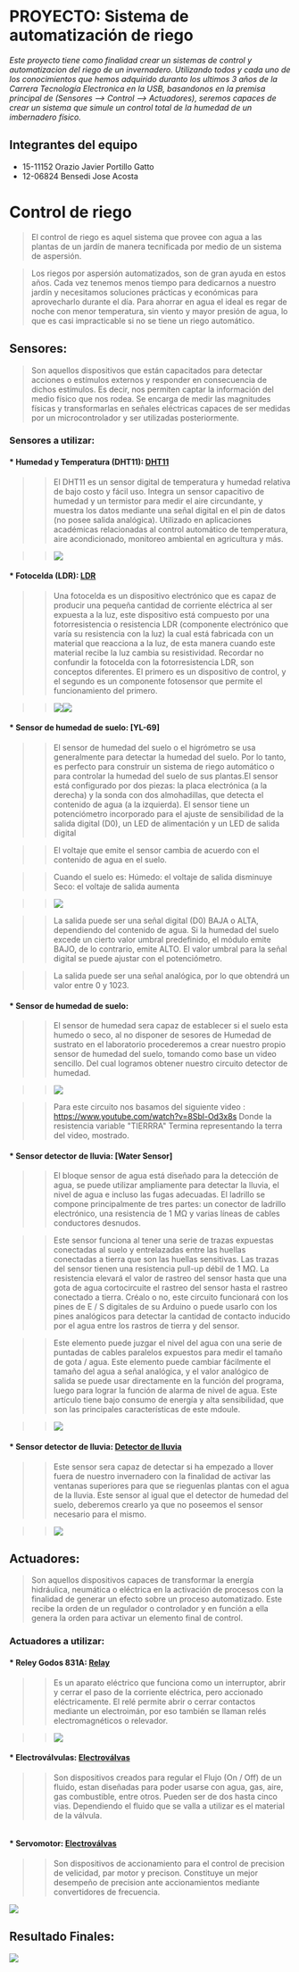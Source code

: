 # PROYECTO: Sistema de automatización de riego
*Este proyecto tiene como finalidad crear un sistemas de control y automatizacion del riego de un invernadero. Utilizando todos y cada uno de los conocimientos que hemos adquirido duranto los ultimos 3 años de la Carrera Tecnología Electronica en la USB, basandonos en la premisa principal de (Sensores --> Control --> Actuadores), seremos capaces de crear un sistema que simule un control total de la humedad de un imbernadero físico.*

## Integrantes del equipo
* 15-11152 Orazio Javier Portillo Gatto
* 12-06824  Bensedi Jose Acosta

# Control de riego

> El control de riego es aquel sistema que provee con agua  a las plantas de un jardín de manera tecnificada por medio de un sistema de aspersión.

> Los riegos por aspersión automatizados, son de gran ayuda en estos años. Cada vez tenemos menos tiempo para dedicarnos a nuestro jardín y necesitamos soluciones prácticas y económicas para aprovecharlo durante el día. Para ahorrar en agua el ideal es regar de noche con menor temperatura, sin viento y mayor presión de agua, lo que es casi impracticable si no se tiene un riego automático.

## Sensores:
> Son aquellos dispositivos que están capacitados para detectar acciones o estímulos externos y responder en consecuencia de dichos estímulos. Es decir, nos permiten captar la información del medio físico que nos rodea. Se encarga de medir las magnitudes físicas y transformarlas en señales eléctricas capaces de ser medidas por un microcontrolador y ser utilizadas posteriormente.

### Sensores a utilizar:
#### * Humedad y Temperatura (DHT11): [DHT11](https://naylampmechatronics.com/sensores-temperatura-y-humedad/57-sensor-de-temperatura-y-humedad-relativa-dht11.html)
>>  El DHT11 es un sensor digital de temperatura y humedad relativa de bajo costo y fácil uso. Integra un sensor capacitivo de humedad y un termistor para medir el aire circundante, y muestra los datos mediante una señal digital en el pin de datos (no posee salida analógica). Utilizado en aplicaciones académicas relacionadas al control automático de temperatura, aire acondicionado, monitoreo ambiental en agricultura y más.

>><img src="https://github.com/USB-EC3081-III-2019/EC3081-G01/blob/master/docs/DHT11.png">

#### * Fotocelda (LDR): [LDR](https://tuelectronica.es/fotocelda-control-de-dispositivos-con-la-luz/)
>>  Una fotocelda es un dispositivo electrónico que es capaz de producir una pequeña cantidad de corriente eléctrica al ser expuesta a la luz, este dispositivo está compuesto por una fotorresistencia o resistencia LDR (componente electrónico que varía su resistencia con la luz) la cual está fabricada con un material que reacciona a la luz, de esta manera cuando este material recibe la luz cambia su resistividad.  Recordar no confundir la fotocelda con la fotorresistencia LDR, son conceptos diferentes. El primero es un dispositivo de control, y el segundo es un componente fotosensor que permite el funcionamiento del primero. 

>><img src="https://github.com/USB-EC3081-III-2019/EC3081-G01/blob/master/docs/foto_celda.jpg"><img src="https://github.com/USB-EC3081-III-2019/EC3081-G01/blob/master/docs/fotorresistenciaLDR.png">

#### * Sensor de humedad de suelo: [YL-69]
>>  El sensor de humedad del suelo o el higrómetro se usa generalmente para detectar la humedad del suelo. Por lo tanto, es perfecto para construir un sistema de riego automático o para controlar la humedad del suelo de sus plantas.El sensor está configurado por dos piezas: la placa electrónica (a la derecha) y la sonda con dos almohadillas, que detecta el contenido de agua (a la izquierda). El sensor tiene un potenciómetro incorporado para el ajuste de sensibilidad de la salida digital (D0), un LED de alimentación y un LED de salida digital


>>  El voltaje que emite el sensor cambia de acuerdo con el contenido de agua en el suelo.

>>  Cuando el suelo es:
>>  Húmedo: el voltaje de salida disminuye
>>  Seco: el voltaje de salida aumenta    

>>  <img src="https://github.com/USB-EC3081-III-2019/EC3081-G01/blob/master/docs/soil-moisture-sensor-e1467578282801.png">
    
>>  La salida puede ser una señal digital (D0) BAJA o ALTA, dependiendo del contenido de agua. Si la humedad del suelo excede un cierto valor umbral predefinido, el módulo emite BAJO, de lo contrario, emite ALTO. El valor umbral para la señal digital se puede ajustar con el potenciómetro.

>>  La salida puede ser una señal analógica, por lo que obtendrá un valor entre 0 y 1023. 



#### * Sensor de humedad de suelo:
>>  El sensor de humedad sera capaz de establecer si el suelo esta humedo o seco, al no disponer de sesores de Humedad de sustrato en el laboratorio procederemos a crear nuestro propio sensor de humedad del suelo, tomando como base un video sencillo. Del cual logramos obtener nuestro circuito detector de humedad. 

>><img src="https://github.com/USB-EC3081-III-2019/EC3081-G01/blob/master/docs/Circuito%20Detector%20de%20Humedad%20de%20la%20tierra.png">

>> Para este circuito nos basamos del siguiente video : https://www.youtube.com/watch?v=8Sbl-Od3x8s Donde la resistencia variable "TIERRRA" Termina representando la terra del video, mostrado.

#### * Sensor detector de lluvia: [Water Sensor]

>> El bloque sensor de agua está diseñado para la detección de agua, se puede utilizar ampliamente para detectar la lluvia, el nivel de agua e incluso las fugas adecuadas. El ladrillo se compone principalmente de tres partes: un conector de ladrillo electrónico, una resistencia de 1 MΩ y varias líneas de cables conductores desnudos.

>> Este sensor funciona al tener una serie de trazas expuestas conectadas al suelo y entrelazadas entre las huellas conectadas a tierra que son las huellas sensitivas. Las trazas del sensor tienen una resistencia pull-up débil de 1 MΩ. La resistencia elevará el valor de rastreo del sensor hasta que una gota de agua cortocircuite el rastreo del sensor hasta el rastreo conectado a tierra. Créalo o no, este circuito funcionará con los pines de E / S digitales de su Arduino o puede usarlo con los pines analógicos para detectar la cantidad de contacto inducido por el agua entre los rastros de tierra y del sensor.

>> Este elemento puede juzgar el nivel del agua con una serie de puntadas de cables paralelos expuestos para medir el tamaño de gota / agua. Este elemento puede cambiar fácilmente el tamaño del agua a señal analógica, y el valor analógico de salida se puede usar directamente en la función del programa, luego para lograr la función de alarma de nivel de agua. Este artículo tiene bajo consumo de energía y alta sensibilidad, que son las principales características de este mdoule.

>><img src="https://github.com/USB-EC3081-III-2019/EC3081-G01/blob/master/docs/watersensor.jpg">


#### * Sensor detector de lluvia: [Detector de lluvia](https://github.com/USB-EC3081-III-2019/EC3081-G01/blob/master/docs/Detector%20de%20lluvia%20con%20dos%20transistores.pdf)

>> Este sensor sera capaz de detectar si ha empezado a llover fuera de nuestro invernadero con la finalidad de activar las ventanas superiores para que se rieguenlas plantas con el agua de la lluvia. Este sensor al igual que el detector de humedad del suelo, deberemos crearlo ya que no poseemos el sensor necesario para el mismo.

>><img src="https://github.com/USB-EC3081-III-2019/EC3081-G01/blob/master/docs/Detector%20de%20lluvia.png">

## Actuadores:
> Son aquellos dispositivos capaces de transformar la energía hidráulica, neumática o eléctrica en la activación de procesos con la finalidad de generar un efecto sobre un proceso automatizado. Este recibe la orden de un regulador o controlador y en función a ella genera la orden para activar un elemento final de control.

### Actuadores a utilizar:
#### * Reley Godos 831A: [Relay](https://github.com/USB-EC3081-III-2019/EC3081-G01/blob/master/docs/Relay_Gordoa_831A-1.pdf)

>> Es un aparato eléctrico que funciona como un interruptor, abrir y cerrar el paso de la corriente eléctrica, pero accionado eléctricamente. El relé permite abrir o cerrar contactos mediante un electroimán, por eso también se llaman relés electromagnéticos o relevador.

>><img src="https://github.com/USB-EC3081-III-2019/EC3081-G01/blob/master/docs/RelayGodos831A.png">

#### * Electroválvulas: [Electroválvas](https://github.com/USB-EC3081-III-2019/EC3081-G01/blob/master/docs/Electrov%C3%A1lvulas%20.pdf)

>> Son dispositivos creados para regular el Flujo (On / Off) de un fluido, estan diseñadas para poder usarse con agua, gas, aire, gas combustible, entre otros. Pueden ser de dos hasta cinco vias. Dependiendo el fluido que se valla a utilizar es el material de la válvula.

>><img src="">

#### * Servomotor: [Electroválvas](https://github.com/USB-EC3081-III-2019/EC3081-G01/blob/master/docs/servomotor.pdf)

>> Son dispositivos de accionamiento para el control de precision de velicidad, par motor y precison. Constituye un mejor desempeño de precision ante accionamientos mediante convertidores de frecuencia.


<img src="https://github.com/USB-EC3081-III-2019/EC3081-G01/blob/master/docs/futaba-s3003-servo-motor-1959-73-B.jpg">


## Resultado Finales:

<img src="https://github.com/USB-EC3081-III-2019/EC3081-G01/blob/master/docs/IMG_20191209_122400.jpg">





